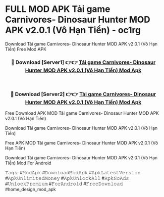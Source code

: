 # FULL MOD APK Tải game Carnivores- Dinosaur Hunter MOD APK v2.0.1 (Vô Hạn Tiền) - oc1rg
Download Tải game Carnivores- Dinosaur Hunter MOD APK v2.0.1 (Vô Hạn Tiền) Free Mod APK

<div align="center">
<h3>🔴 Download [Server1] 👉👉 <a href="https://apk-comot.site?title=Tải_game_Carnivores-_Dinosaur_Hunter_MOD_APK_v2.0.1_(Vô_Hạn_Tiền)">Tải game Carnivores- Dinosaur Hunter MOD APK v2.0.1 (Vô Hạn Tiền) Mod Apk</a></h3><br>

<h3>🔴 Download [Server2] 👉👉 <a href="https://apk-comot.site?title=Tải_game_Carnivores-_Dinosaur_Hunter_MOD_APK_v2.0.1_(Vô_Hạn_Tiền)">Tải game Carnivores- Dinosaur Hunter MOD APK v2.0.1 (Vô Hạn Tiền) Mod Apk</a></h3>
</div>


Free Download APK MOD Tải game Carnivores- Dinosaur Hunter MOD APK v2.0.1 (Vô Hạn Tiền)

Download Tải game Carnivores- Dinosaur Hunter MOD APK v2.0.1 (Vô Hạn Tiền) 

Free APK MOD Tải game Carnivores- Dinosaur Hunter MOD APK v2.0.1 (Vô Hạn Tiền) 

Download Tải game Carnivores- Dinosaur Hunter MOD APK v2.0.1 (Vô Hạn Tiền) Mod For Android

𝚃𝚊𝚐𝚜: #𝙼𝚘𝚍𝙰𝚙𝚔 #𝙳𝚘𝚠𝚗𝚕𝚘𝚊𝚍𝙼𝚘𝚍𝙰𝚙𝚔 #𝙰𝚙𝚔𝙻𝚊𝚝𝚎𝚜𝚝𝚅𝚎𝚛𝚜𝚒𝚘𝚗 #𝙰𝚙𝚔𝚄𝚗𝚕𝚒𝚖𝚒𝚝𝚎𝚍𝙼𝚘𝚗𝚎𝚢 #𝙰𝚙𝚔𝚄𝚗𝚕𝚘𝚌𝚔𝙰𝚕𝚕 #𝙰𝚙𝚔𝙽𝚘𝙰𝚍𝚜 #𝚄𝚗𝚕𝚘𝚌𝚔𝙿𝚛𝚎𝚖𝚒𝚞𝚖 #𝙵𝚘𝚛𝙰𝚗𝚍𝚛𝚘𝚒𝚍 #𝙵𝚛𝚎𝚎𝙳𝚘𝚠𝚗𝚕𝚘𝚊𝚍 #home_design_mod_apk